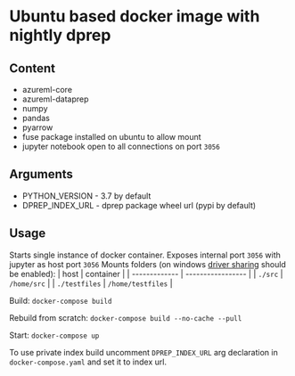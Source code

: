 # Ubuntu based docker image with nightly dprep

## Content
 * azureml-core
 * azureml-dataprep
 * numpy
 * pandas
 * pyarrow
 * fuse package installed on ubuntu to allow mount
 * jupyter notebook open to all connections on port `3056`

## Arguments
 * PYTHON_VERSION - 3.7 by default
 * DPREP_INDEX_URL - dprep package wheel url (pypi by default)

## Usage

Starts single instance of docker container. Exposes internal port `3056` with jupyter as host port `3056`
Mounts folders (on windows [driver sharing](https://rominirani.com/docker-on-windows-mounting-host-directories-d96f3f056a2c) should be enabled):
| host          | container         |
| ------------- | ----------------- |
| `./src`       | `/home/src`       |
| `./testfiles` | `/home/testfiles` |

Build: `docker-compose build`

Rebuild from scratch: `docker-compose build --no-cache --pull`

Start: `docker-compose up`

To use private index build uncomment `DPREP_INDEX_URL` arg declaration in `docker-compose.yaml` and set it to index url.
